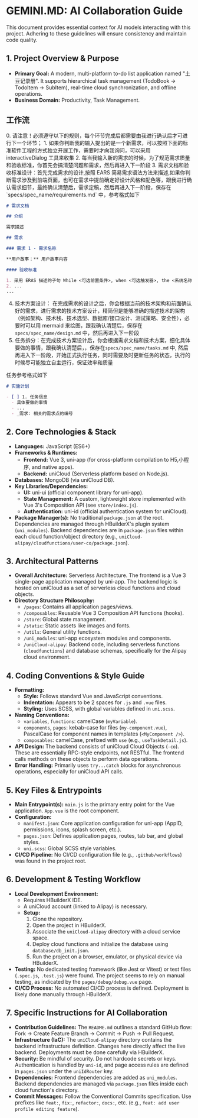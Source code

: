 # GEMINI.MD: AI Collaboration Guide

This document provides essential context for AI models interacting with this project. Adhering to these guidelines will ensure consistency and maintain code quality.

## 1. Project Overview & Purpose

* **Primary Goal:** A modern, multi-platform to-do list application named "土豆记录册". It supports hierarchical task management (TodoBook → TodoItem → SubItem), real-time cloud synchronization, and offline operations.
* **Business Domain:** Productivity, Task Management.

## 工作流

<workflow>
0. 请注意！必须遵守以下的规则，每个环节完成后都需要由我进行确认后才可进行下一个环节；
1. 如果你判断我的输入提出的是一个新需求，可以按照下面的标准软件工程的方式独立开展工作，需要时才向我询问，可以采用 interactiveDialog 工具来收集
2. 每当我输入新的需求的时候，为了规范需求质量和验收标准，你首先会搞清楚问题和需求，然后再进入下一阶段
3. 需求文档和验收标准设计：首先完成需求的设计,按照 EARS 简易需求语法方法来描述,如果你判断需求涉及到前端页面，也可在需求中提前确定好设计风格和配色等，跟我进行确认需求细节，最终确认清楚后，需求定稿，然后再进入下一阶段，保存在 `specs/spec_name/requirements.md` 中，参考格式如下

```markdown
# 需求文档

## 介绍

需求描述

## 需求

### 需求 1 - 需求名称

**用户故事：** 用户故事内容

#### 验收标准

1. 采用 ERAS 描述的子句 While <可选前置条件>, when <可选触发器>, the <系统名称> shall <系统响应>，例如 When 选择"静音"时，笔记本电脑应当抑制所有音频输出。
2. ...
...
```
4. 技术方案设计： 在完成需求的设计之后，你会根据当前的技术架构和前面确认好的需求，进行需求的技术方案设计，精简但是能够准确的描述技术的架构（例如架构、技术栈、技术选型、数据库/接口设计、测试策略、安全性），必要时可以用 mermaid 来绘图，跟我确认清楚后，保存在  `specs/spec_name/design.md`  中，然后再进入下一阶段
5. 任务拆分：在完成技术方案设计后，你会根据需求文档和技术方案，细化具体要做的事情，跟我确认清楚后，，保存在`specs/spec_name/tasks.md` 中, 然后再进入下一阶段，开始正式执行任务，同时需要及时更新任务的状态，执行的时候尽可能独立自主运行，保证效率和质量

任务参考格式如下

``` markdown
# 实施计划

- [ ] 1. 任务信息
  - 具体要做的事情
  - ...
  - _需求: 相关的需求点的编号

```
</workflow>


## 2. Core Technologies & Stack

* **Languages:** JavaScript (ES6+)
* **Frameworks & Runtimes:**
    * **Frontend:** Vue 3, uni-app (for cross-platform compilation to H5,小程序, and native apps).
    * **Backend:** uniCloud (Serverless platform based on Node.js).
* **Databases:** MongoDB (via uniCloud DB).
* **Key Libraries/Dependencies:**
    * **UI:** uni-ui (official component library for uni-app).
    * **State Management:** A custom, lightweight store implemented with Vue 3's Composition API (see `store/index.js`).
    * **Authentication:** uni-id (official authentication system for uniCloud).
* **Package Manager(s):** No traditional `package.json` at the root. Dependencies are managed through HBuilderX's plugin system (`uni_modules`). Backend dependencies are in `package.json` files within each cloud function/object directory (e.g., `uniCloud-alipay/cloudfunctions/user-co/package.json`).

## 3. Architectural Patterns

* **Overall Architecture:** Serverless Architecture. The frontend is a Vue 3 single-page application managed by uni-app. The backend logic is hosted on uniCloud as a set of serverless cloud functions and cloud objects.
* **Directory Structure Philosophy:**
    * `/pages`: Contains all application pages/views.
    * `/composables`: Reusable Vue 3 Composition API functions (hooks).
    * `/store`: Global state management.
    * `/static`: Static assets like images and fonts.
    * `/utils`: General utility functions.
    * `/uni_modules`: uni-app ecosystem modules and components.
    * `/uniCloud-alipay`: Backend code, including serverless functions (`cloudfunctions`) and database schemas, specifically for the Alipay cloud environment.

## 4. Coding Conventions & Style Guide

* **Formatting:**
    * **Style:** Follows standard Vue and JavaScript conventions.
    * **Indentation:** Appears to be 2 spaces for `.js` and `.vue` files.
    * **Styling:** Uses SCSS, with global variables defined in `uni.scss`.
* **Naming Conventions:**
    * `variables`, `functions`: camelCase (`myVariable`).
    * `components`, `pages`: kebab-case for files (`my-component.vue`), PascalCase for component names in templates (`<MyComponent />`).
    * `composables`: camelCase, prefixed with `use` (e.g., `useTaskDetail.js`).
* **API Design:** The backend consists of uniCloud Cloud Objects (`-co`). These are essentially RPC-style endpoints, not RESTful. The frontend calls methods on these objects to perform data operations.
* **Error Handling:** Primarily uses `try...catch` blocks for asynchronous operations, especially for uniCloud API calls.

## 5. Key Files & Entrypoints

* **Main Entrypoint(s):** `main.js` is the primary entry point for the Vue application. `App.vue` is the root component.
* **Configuration:**
    * `manifest.json`: Core application configuration for uni-app (AppID, permissions, icons, splash screen, etc.).
    * `pages.json`: Defines application pages, routes, tab bar, and global styles.
    * `uni.scss`: Global SCSS style variables.
* **CI/CD Pipeline:** No CI/CD configuration file (e.g., `.github/workflows`) was found in the project root.

## 6. Development & Testing Workflow

* **Local Development Environment:**
    * Requires HBuilderX IDE.
    * A uniCloud account (linked to Alipay) is necessary.
    * **Setup:**
        1. Clone the repository.
        2. Open the project in HBuilderX.
        3. Associate the `uniCloud-alipay` directory with a cloud service space.
        4. Deploy cloud functions and initialize the database using `database/db_init.json`.
        5. Run the project on a browser, emulator, or physical device via HBuilderX.
* **Testing:** No dedicated testing framework (like Jest or Vitest) or test files (`.spec.js`, `.test.js`) were found. The project seems to rely on manual testing, as indicated by the `pages/debug/debug.vue` page.
* **CI/CD Process:** No automated CI/CD process is defined. Deployment is likely done manually through HBuilderX.

## 7. Specific Instructions for AI Collaboration

* **Contribution Guidelines:** The `README.md` outlines a standard GitHub flow: Fork -> Create Feature Branch -> Commit -> Push -> Pull Request.
* **Infrastructure (IaC):** The `uniCloud-alipay` directory contains the backend infrastructure definition. Changes here directly affect the live backend. Deployments must be done carefully via HBuilderX.
* **Security:** Be mindful of security. Do not hardcode secrets or keys. Authentication is handled by `uni-id`, and page access rules are defined in `pages.json` under the `uniIdRouter` key.
* **Dependencies:** Frontend dependencies are added as `uni_modules`. Backend dependencies are managed via `package.json` files inside each cloud function's directory.
* **Commit Messages:** Follow the Conventional Commits specification. Use prefixes like `feat:`, `fix:`, `refactor:`, `docs:`, etc. (e.g., `feat: add user profile editing feature`).
